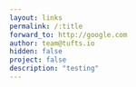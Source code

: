 ```yaml
---
layout: links
permalink: /:title
forward_to: http://google.com
author: team@tufts.io
hidden: false
project: false
description: "testing"
---
```


